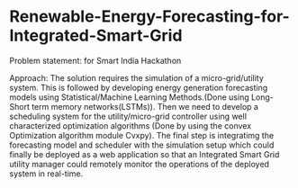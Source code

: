 # Renewable-Energy-Forecasting-for-Integrated-Smart-Grid
Problem statement: for Smart India Hackathon 

Approach: 
The solution requires the simulation of a micro-grid/utility system. This is followed by developing energy generation forecasting models using Statistical/Machine Learning Methods.(Done using Long-Short term memory networks(LSTMs)). Then we need to develop a scheduling system for the utility/micro-grid controller using well characterized optimization algorithms (Done by using the convex Optimization algorithm module Cvxpy). The final step is integratimg the forecasting model and scheduler with the simulation setup which could finally be deployed as a web application so that an Integrated Smart Grid utility manager could remotely monitor the operations of the deployed system in real-time.
